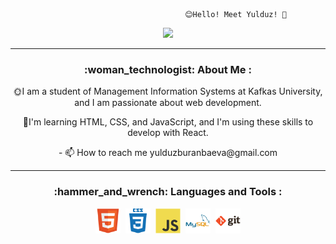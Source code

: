                                            😊Hello! Meet Yulduz! 🌼    
                                           
<p align="center">
  <img src="https://media.giphy.com/media/LMcB8XospGZO8UQq87/giphy.gif" width="300" />
</p>

---

<h3 align="center">:woman_technologist: About Me :</h3>
<p align="center">🌞I am a student of Management Information Systems at Kafkas University, and I am passionate about web development.</p>
<p align="center">🚀I'm learning HTML, CSS, and JavaScript, and I'm using these skills to develop with React.</p>
<p align="center">- 📫 How to reach me yulduzburanbaeva@gmail.com</p>

---

 <h3 align="center">:hammer_and_wrench: Languages and Tools :</h3>
<div align="center">
  <img src="https://github.com/devicons/devicon/blob/master/icons/html5/html5-original.svg" title="HTML5" alt="HTML" width="40" height="40"/>&nbsp;
  <img src="https://github.com/devicons/devicon/blob/master/icons/css3/css3-plain-wordmark.svg"  title="CSS3" alt="CSS" width="40" height="40"/>&nbsp;
  <img src="https://github.com/devicons/devicon/blob/master/icons/javascript/javascript-original.svg" title="JavaScript" alt="JavaScript" width="40" height="40"/>&nbsp;
  <img src="https://github.com/devicons/devicon/blob/master/icons/mysql/mysql-original-wordmark.svg" title="MySQL"  alt="MySQL" width="40" height="40"/>&nbsp;
  <img src="https://github.com/devicons/devicon/blob/master/icons/git/git-original-wordmark.svg" title="Git" alt="Git" width="40" height="40"/>
</div>


  




 
  
